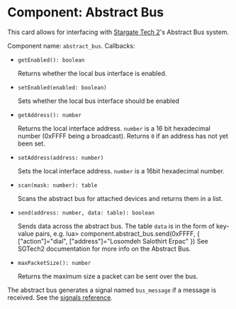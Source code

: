 # Component: Abstract Bus

This card allows for interfacing with [Stargate Tech
2](<http://stargatetech.theender.net/miscellaneous/home.html>)'s
Abstract Bus system.

Component name: `abstract_bus`. Callbacks:

- `getEnabled(): boolean`

    Returns whether the local bus interface is enabled.

- `setEnabled(enabled: boolean)`

    Sets whether the local bus interface should be enabled

- `getAddress(): number`

    Returns the local interface address. `number` is a 16 bit
    hexadecimal number (0xFFFF being a broadcast). Returns `0` if an
    address has not yet been set.

- `setAddress(address: number)`

    Sets the local interface address. `number` is a 16bit hexadecimal
    number.

- `scan(mask: number): table`

    Scans the abstract bus for attached devices and returns them in a
    list.

- `send(address: number, data: table): boolean`

    Sends data across the abstract bus. The table `data` is in the form
    of key-value pairs, e.g.
        lua> component.abstract_bus.send(0xFFFF, { ["action"]="dial", ["address"]="Losomdeh Salothirt Erpac" })
    See SGTech2 documentation for more info on the Abstract Bus.

- `maxPacketSize(): number`

    Returns the maximum size a packet can be sent over the bus.

The abstract bus generates a signal named `bus_message` if a message
is received. See the [signals reference](signals).